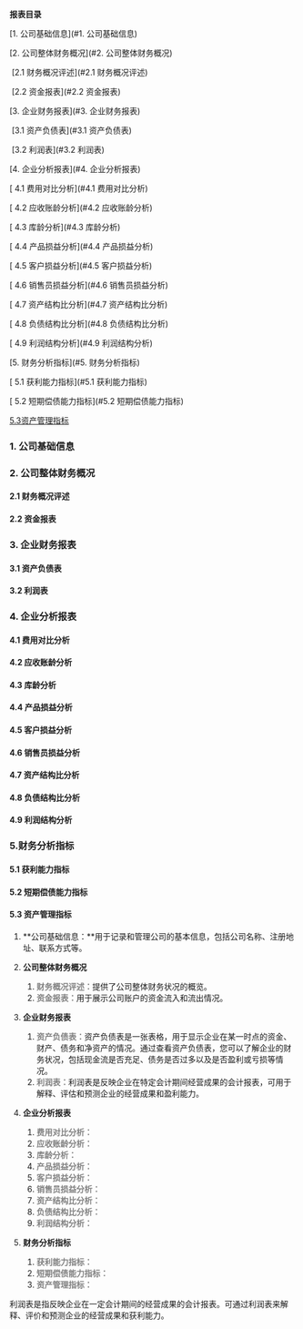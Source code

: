 

**报表目录**

[1. 公司基础信息](#1. 公司基础信息)

[2. 公司整体财务概况](#2. 公司整体财务概况)

​	[2.1 财务概况评述](#2.1 财务概况评述)

​	[2.2 资金报表](#2.2 资金报表)

[3. 企业财务报表](#3. 企业财务报表)

​	[3.1 资产负债表](#3.1 资产负债表)

​	[3.2 利润表](#3.2 利润表)

[4. 企业分析报表](#4. 企业分析报表)

[	4.1 费用对比分析](#4.1 费用对比分析)

[	4.2 应收账龄分析](#4.2 应收账龄分析)

[	4.3 库龄分析](#4.3 库龄分析)

[	4.4 产品损益分析](#4.4 产品损益分析)

[	4.5 客户损益分析](#4.5 客户损益分析)

[	4.6 销售员损益分析](#4.6 销售员损益分析)

[	4.7 资产结构比分析](#4.7 资产结构比分析)

[	4.8 负债结构比分析](#4.8 负债结构比分析)

[	4.9 利润结构分析](#4.9 利润结构分析)

[5. 财务分析指标](#5. 财务分析指标)

[	5.1 获利能力指标](#5.1 获利能力指标)

[	5.2 短期偿债能力指标](#5.2 短期偿债能力指标)

[	5.3资产管理指标](#5.3资产管理指标)



### 1. 公司基础信息

### 2. 公司整体财务概况

#### 2.1 财务概况评述

#### 2.2 资金报表

### 3. 企业财务报表

#### 3.1 资产负债表

#### 3.2 利润表

### 4. 企业分析报表

#### 4.1 费用对比分析

#### 4.2 应收账龄分析

#### 4.3 库龄分析

#### 4.4 产品损益分析

#### 4.5 客户损益分析

#### 4.6 销售员损益分析

#### 4.7 资产结构比分析

#### 4.8 负债结构比分析

#### 4.9 利润结构分析

### 5.财务分析指标

#### 5.1 获利能力指标

#### 5.2 短期偿债能力指标

#### 5.3 资产管理指标



1. **公司基础信息：**用于记录和管理公司的基本信息，包括公司名称、注册地址、联系方式等。
2. **公司整体财务概况**
   1. <font color='#808080'>**财务概况评述：**</font>提供了公司整体财务状况的概览。
   2. <font color='#808080'>**资金报表：**</font>用于展示公司账户的资金流入和流出情况。


3. **企业财务报表**
   1. <font color='#808080'>**资产负债表：**</font>资产负债表是一张表格，用于显示企业在某一时点的资金、财产、债务和净资产的情况。通过查看资产负债表，您可以了解企业的财务状况，包括现金流是否充足、债务是否过多以及是否盈利或亏损等情况。
   2. <font color='#808080'>**利润表：**</font>利润表是反映企业在特定会计期间经营成果的会计报表，可用于解释、评估和预测企业的经营成果和盈利能力。
4. **企业分析报表**

   1. <font color='#808080'>**费用对比分析：**</font>
   2. <font color='#808080'>**应收账龄分析：**</font>
   3. <font color='#808080'>**库龄分析：**</font>
   4. <font color='#808080'>**产品损益分析：**</font>
   5. <font color='#808080'>**客户损益分析：**</font>
   6. <font color='#808080'>**销售员损益分析：**</font>
   7. <font color='#808080'>**资产结构比分析：**</font>
   8. <font color='#808080'>**负债结构比分析：**</font>
   9. <font color='#808080'>**利润结构分析：**</font>

5. **财务分析指标**
   1. <font color='#808080'>**获利能力指标：**</font>
   2. <font color='#808080'>**短期偿债能力指标：**</font>
   3. <font color='#808080'>**资产管理指标：**</font>



利润表是指反映企业在一定会计期间的经营成果的会计报表。可通过利润表来解释、评价和预测企业的经营成果和获利能力。
